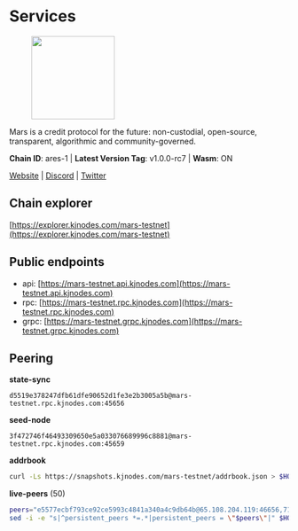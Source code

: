 # Services

<figure><img src="https://raw.githubusercontent.com/kj89/testnet_manuals/main/pingpub/logos/mars.png" width="150" alt=""><figcaption></figcaption></figure>

Mars is a credit protocol for the future: non-custodial,  open-source, transparent, algorithmic and community-governed.

**Chain ID**: ares-1 | **Latest Version Tag**: v1.0.0-rc7 | **Wasm**: ON

[Website](https://marsprotocol.io) | [Discord](https://discord.gg/marsprotocol) | [Twitter](https://twitter.com/mars_protocol)




## Chain explorer
[https://explorer.kjnodes.com/mars-testnet](https://explorer.kjnodes.com/mars-testnet)

## Public endpoints

* api: [https://mars-testnet.api.kjnodes.com](https://mars-testnet.api.kjnodes.com)
* rpc: [https://mars-testnet.rpc.kjnodes.com](https://mars-testnet.rpc.kjnodes.com)
* grpc: [https://mars-testnet.grpc.kjnodes.com](https://mars-testnet.grpc.kjnodes.com)

## Peering

**state-sync**

```text
d5519e378247dfb61dfe90652d1fe3e2b3005a5b@mars-testnet.rpc.kjnodes.com:45656
```

**seed-node**

```text
3f472746f46493309650e5a033076689996c8881@mars-testnet.rpc.kjnodes.com:45659
```

**addrbook**
```bash
curl -Ls https://snapshots.kjnodes.com/mars-testnet/addrbook.json > $HOME/.mars/config/addrbook.json
```

**live-peers** (50)
```bash
peers="e5577ecbf793ce92ce5993c4841a340a4c9db64b@65.108.204.119:46656,714dfd0efb57197bbcf96b1f8ce9c2cdafd84b72@185.245.183.172:39656,d5519e378247dfb61dfe90652d1fe3e2b3005a5b@65.109.68.190:45656,931d82351a5b96a1e9838008636b98c6e6b530bc@65.108.225.158:18556,5cef56605237930c81a0c61085c384671356fcb2@161.97.162.189:26656,7c7f52bf26d5ec2dcc9e016c0f521e0b2fe77fcd@95.214.55.25:26656,a9370ff22bb492af23590e80a366631ceeb03b8b@65.108.9.25:45656,e4662fe7ec1a724063fa10654da1581a722dba0b@138.2.95.245:20656,869a21095b5cc387c6073785c76fba356a861710@95.217.232.137:26656,8fe3d510b7458e78c9e3e00078043e9c84460a19@194.163.172.10:45656,84b3986e9b539f3f690efe5e4df7dfd4c7530289@5.78.40.234:26656,14ba3b19424301a6bb58c27663a0323a81866d5d@134.122.82.186:26656,fe8d614aa5899a97c11d0601ef50c3e7ce17d57b@65.108.233.109:18556,1b4c9d74ca45ff542e8213446e9b384b311d0bea@65.108.200.248:55556,5c2a752c9b1952dbed075c56c600c3a79b58c395@178.211.139.77:27056,09203a69a212cba7516c9928800fb7de4dc7b52b@159.69.138.47:33656,60d14251556cb23542adb8a98046559f75354a16@38.242.219.49:26656,2f626cb709818afae893a8238946cd176748c622@170.64.188.161:20656,3f83067376eec1d4f97a585b76266cc5b951d02d@144.76.90.130:33656,42d86e816afed0cb7d220128960e9b8e3da0aa43@42.112.49.224:20656,cebe0a3be105df1c5682bfcb9692b43bed8b4378@178.208.252.54:28656,e9c0f9ae36138b6f7883caaa8c7a85d5e94023ad@185.215.166.97:20656,a4ca75792b6802bbe23f409166f29defc8f11b42@159.89.205.107:20656,9cbfc4ce6f6825e31f4fa517bbe853bd98449c7b@37.187.78.201:45656,2fb0eb08adb9ea1f7965efb65974948e8c234fef@116.202.165.116:33656,6fce5a4698bd88724e6c84e5e737828e221a4ebb@51.81.57.80:10556,7c328b29cb47d911b7e7234638d9e8a4af10e7ba@38.146.3.198:18556,3b2c8bc6a1dba482f6d85e19f78355a9f64950e2@65.109.88.254:32656,7f21cf9379733e20978b2580892a30cb79a77acf@209.126.9.202:20656,9738dba326613b2514c0a658d884ae651d08b28e@144.91.70.120:34656,cc433ed254401c8d037f14fd7f11a4626a480d21@159.89.196.188:20656,c5a39b97f56d73185ceb904899c65ad8d1390364@199.175.98.135:26656,f0553f0d589675d7fa43fd484eb3d0f426129e8d@199.175.98.115:26656,d2e3c13b830a7653498553f7423d81607093f7be@147.182.242.103:20656,4b66ccb20f36e46b980b54f7cd96ee8c4b603a90@65.108.72.233:12656,07dd4b754950bb6c5bf4f5c63d288eea3ef3d982@194.113.106.81:26656,606cdcd4bd3de81e49562a7974f5104295afd86d@45.8.132.167:20656,0a589d1ce953bb7acaaf5aa9002dfac36fc42649@199.175.98.136:26656,2bdb587f6202165f3c66b730e437afe00c8de171@194.163.132.91:26656,643e745c800b97fb28565f7c077c8c67375dd9c7@65.108.244.233:26656,8f50c04195cc82d0da34e33cfeb0daa694b14479@65.108.105.48:18556,ac73f0ba9b2111a83abe35cf12b361c360ce7e24@185.219.142.32:17656,1fabbd6ebca5b58715e8225af1560ca2e8172d47@80.254.8.54:26656,9683a018c2e6815b4f4f607d232d721329ae0a46@176.126.87.86:20656,13d97afdbc6150467f7ed3eff40860d82b3ec8ad@38.242.253.207:26656,9e6eac82887f7422bc49651f8ffda6bfd2848f53@74.208.244.144:20656,338f5b9be26d94332af46f40510ded569ef2f3a9@92.43.189.78:26656,a841d3e526089172867a73b709fd14e1d9fb87bd@65.108.231.124:22656,a0daab69436cdb751c3b5ac92a90f9f4e632fab2@34.134.107.210:26656,b9c1fb604f314a0b7340bdf2c44fa85ad67ed2ad@38.242.241.61:20656"
sed -i -e "s|^persistent_peers *=.*|persistent_peers = \"$peers\"|" $HOME/.mars/config/config.toml
```
